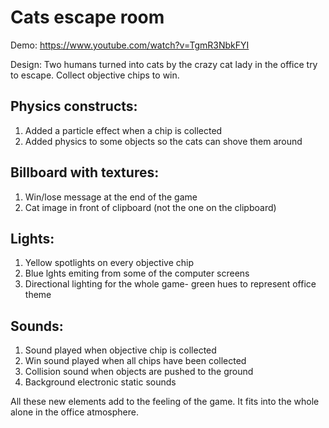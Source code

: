 # Cats escape room

Demo: https://www.youtube.com/watch?v=TgmR3NbkFYI

Design:
Two humans turned into cats by the crazy cat lady in the office try to escape.
Collect objective chips to win.

## Physics constructs:
1. Added a particle effect when a chip is collected
2. Added physics to some objects so the cats can shove them around

## Billboard with textures: 
1. Win/lose message at the end of the game
2. Cat image in front of clipboard (not the one on the clipboard)

## Lights:
1. Yellow spotlights on every objective chip
2. Blue lghts emiting from some of the computer screens
3. Directional lighting for the whole game- green hues to represent office theme

## Sounds:
1. Sound played when objective chip is collected
2. Win sound played when all chips have been collected
3. Collision sound when objects are pushed to the ground
4. Background electronic static sounds

All these new elements add to the feeling of the game. It fits into the whole alone in the office atmosphere.

